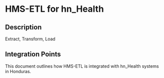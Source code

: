 # HMS-ETL for hn_Health

## Description

Extract, Transform, Load

## Integration Points

This document outlines how HMS-ETL is integrated with hn_Health systems in Honduras.
